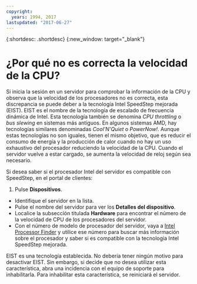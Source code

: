 ```yaml
---
copyright:
  years: 1994, 2017
lastupdated: "2017-06-27"
---
```


{:shortdesc: .shortdesc}
{:new_window: target="_blank"}

# ¿Por qué no es correcta la velocidad de la CPU?

Si inicia la sesión en un servidor para comprobar la información de la CPU y observa que la velocidad de los procesadores no es correcta, esta discrepancia se puede deber a la tecnología Intel SpeedStep mejorada (EIST). EIST es el nombre de la tecnología de escalado de frecuencia dinámica de Intel.  Esta tecnología también se denomina *CPU throttling* o *bus slewing* en sistemas más antiguos.  En algunos sistemas AMD, hay tecnologías similares denominadas *Cool'N'Quiet* o *PowerNow!*.  Aunque estas tecnologías no son iguales, tienen el mismo objetivo, que es reducir el consumo de energía y la producción de calor cuando no hay un uso exhaustivo del procesador reduciendo la velocidad de la CPU.  Cuando el servidor vuelve a estar cargado, se aumenta la velocidad de reloj según sea necesario.

Si desea saber si el procesador Intel del servidor es compatible con SpeedStep, en el portal de clientes: 
1. Pulse **Dispositivos**.
* Identifique el servidor en la lista.
* Pulse el nombre del servidor para ver los **Detalles del dispositivo**.
* Localice la subsección titulada **Hardware** para encontrar el número de la velocidad de CPU de los procesadores del servidor.
* Con el número de modelo de procesador del servidor, vaya a [Intel Processor Finder](http://processorfinder.intel.com/) y utilice ese número para buscar más información sobre el procesador y saber si es compatible con la tecnología Intel SpeedStep mejorada.

EIST es una tecnología establecida. No debería tener ningún motivo para desactivar EIST. Sin embargo, si decide que no desea utilizar esta característica, abra una incidencia con el equipo de soporte para inhabilitarla.  Para inhabilitar esta característica, se reiniciará el servidor.

